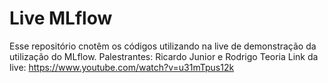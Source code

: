 # Live MLflow

Esse repositório cnotêm os códigos utilizando na live de demonstração da utilização do MLflow.
Palestrantes: Ricardo Junior e Rodrigo Teoria
Link da live: https://www.youtube.com/watch?v=u31mTpus12k
